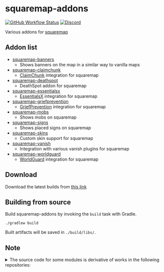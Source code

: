 # squaremap-addons

[![GitHub Workflow Status](https://img.shields.io/github/workflow/status/jpenilla/squaremap-addons/Build)](https://github.com/jpenilla/squaremap-addons/actions)
[![Discord](https://img.shields.io/discord/390942438061113344?color=8C9CFE&label=discord&logo=discord&logoColor=white)](https://discord.gg/PHpuzZS)

Various addons for [squaremap](https://github.com/jpenilla/squaremap)

## Addon list
- [squaremap-banners](https://github.com/jpenilla/squaremap-addons/tree/master/addons/banners)
  - Shows banners on the map in a similar way to vanilla maps
- [squaremap-claimchunk](https://github.com/jpenilla/squaremap-addons/tree/master/addons/claimchunk)
  - [ClaimChunk](https://www.spigotmc.org/resources/claimchunk.44458/) integration for squaremap
- [squaremap-deathspot](https://github.com/jpenilla/squaremap-addons/tree/master/addons/deathspot)
  - DeathSpot addon for squaremap
- [squaremap-essentialsx](https://github.com/jpenilla/squaremap-addons/tree/master/addons/essentialsx)
  - [EssentialsX](https://essentialsx.net/) integration for squaremap
- [squaremap-griefprevention](https://github.com/jpenilla/squaremap-addons/tree/master/addons/griefprevention)
  - [GriefPrevention](https://www.spigotmc.org/resources/griefprevention.1884/) integration for squaremap
- [squaremap-mobs](https://github.com/jpenilla/squaremap-addons/tree/master/addons/mobs)
  - Shows mobs on squaremap
- [squaremap-signs](https://github.com/jpenilla/squaremap-addons/tree/master/addons/signs)
  - Shows placed signs on squaremap
- [squaremap-skins](https://github.com/jpenilla/squaremap-addons/tree/master/addons/skins)
  - Custom skin support for squaremap
- [squaremap-vanish](https://github.com/jpenilla/squaremap-addons/tree/master/addons/vanish)
  - Integration with various vanish plugins for squaremap
- [squaremap-worldguard](https://github.com/jpenilla/squaremap-addons/tree/master/addons/worldguard)
  - [WorldGuard](https://enginehub.org/worldguard/) integration for squaremap

## Download
Download the latest builds from [this link](https://nightly.link/jpenilla/squaremap-addons/workflows/build/master/artifacts.zip)

## Building from source

Build squaremap-addons by invoking the `build` task with Gradle.

```
./gradlew build
```

Built artifacts will be saved in `./build/libs/`.

## Note

<details>
  <summary>The source code for some modules is derivative of works in the following repositories:</summary>

- squaremap-banners: [Pl3xMap-Banners](https://github.com/granny/Pl3xMap-Banners)
- squaremap-claimchunk: [Pl3xMap-ClaimChunk](https://github.com/pl3xgaming/Pl3xMap-ClaimChunk)
- squaremap-deathspot: [Pl3xMap-DeathSpot](https://github.com/pl3xgaming/Pl3xMap-DeathSpot)
- squaremap-essentialsx: [Pl3xMap-Essentials](https://github.com/pl3xgaming/Pl3xMap-Essentials)
- squaremap-griefprevention: [Pl3xMap-GriefPrevention](https://github.com/pl3xgaming/Pl3xMap-GriefPrevention)
- squaremap-mobs: [Pl3xMap-Mobs](https://github.com/pl3xgaming/Pl3xMap-Mobs)
- squaremap-signs: [Pl3xMap-Signs](https://github.com/pl3xgaming/Pl3xMap-Signs)
- squaremap-skins: [Pl3xMap-Skins](https://github.com/pl3xgaming/Pl3xMap-Skins)
- squaremap-worldguard: [Pl3xMap-WorldGuard](https://github.com/pl3xgaming/Pl3xMap-WorldGuard)

</details>
